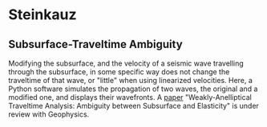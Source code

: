 # Steinkauz

## Subsurface-Traveltime Ambiguity

Modifying the subsurface, and the velocity of a seismic wave travelling through the subsurface, in some specific way does not change the traveltime of that wave, or "little" when using linearized velocities. Here, a Python software simulates the propagation of two waves, the original and a modified one, and displays their wavefronts. A [paper](https://github.com/bjornrommel/steinkauz/tree/master/project/ambiguity/BjörnRommel.WeaklyAnellipticalTraveltimeAnalysis.pdf) "Weakly-Anelliptical Traveltime Analysis: Ambiguity between Subsurface and Elasticity" is under review with Geophysics. 

